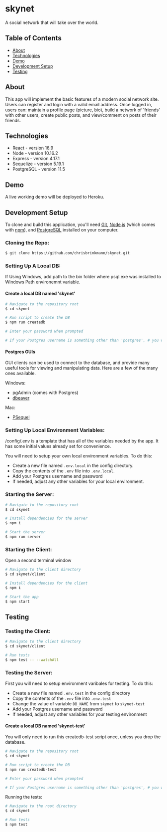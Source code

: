 # skynet
A social network that will take over the world.

## Table of Contents 
- [About](#about)
- [Technologies](#technologies)
- [Demo](#demo)
- [Development Setup](#development-setup)
- [Testing](#testing)

## About
This app will implement the basic features of a modern social network site. Users can register and login with a valid email address. Once logged in, users can: maintain a profile page (picture, bio), build a network of 'friends' with other users, create public posts, and view/comment on posts of their friends.

## Technologies
- React - version 16.9
- Node - version 10.16.2
- Express - version 4.17.1
- Sequelize - version 5.19.1
- PostgreSQL - version 11.5

## Demo
A live working demo will be deployed to Heroku.

## Development Setup
To clone and build this application, you'll need [Git](https://git-scm.com), [Node.js](https://nodejs.org/en/download/) (which comes with [npm](http://npmjs.com)), and [PostgreSQL](https://www.postgresql.org/download/) installed on your computer.

### Cloning the Repo:
```bash
$ git clone https://github.com/chrisbrinkmann/skynet.git
```

### Setting Up A Local DB:
If Using Windows, add path to the bin folder where psql.exe was installed to Windows Path environemnt variable.

#### Create a local DB named 'skynet'
```bash
# Navigate to the repository root
$ cd skynet

# Run script to create the DB
$ npm run createdb

# Enter your password when prompted

# If your Postgres username is something other than 'postgres', # you will first need to replace 'postgres' with your username  # in the 'createdb' script in package.json (createdb -O         # <username> -U <username> skynet)
```

#### Postgres GUIs
GUI clients can be used to connect to the database, and provide many useful tools for viewing and manipulating data. Here are a few of the many ones available.

Windows:
- pgAdmin (comes with Postgres)
- [dbeaver](https://dbeaver.io/download/)

Mac:
- [PSequel](http://www.psequel.com)

### Setting Up Local Environment Variables:
/config/.env is a template that has all of the variables needed by the app. It has some initial values already set for convenience.

You will need to setup your own local environment variables. To do this:

- Create a new file named `.env.local` in the config directory.
- Copy the contents of the `.env` file into `.env.local`.
- Add your Postgres username and password
- If needed, adjust any other variables for your local environment.

### Starting the Server:
```bash
# Navigate to the repository root
$ cd skynet

# Install dependencies for the server
$ npm i

# Start the server
$ npm run server
```
### Starting the Client:
Open a second terminal window
```bash
# Navigate to the client directory
$ cd skynet/client

# Install dependencies for the client
$ npm i

# Start the app
$ npm start
```

## Testing

### Testing the Client:
```bash
# Navigate to the client directory
$ cd skynet/client

# Run tests
$ npm test -- --watchAll
```

### Testing the Server:

First you will need to setup environment varibales for testing. To do this:

- Create a new file named `.env.test` in the config directory
- Copy the contents of the `.env` file into `.env.test`
- Change the value of variable `DB_NAME` from `skynet` to `skynet-test`
- Add your Postgres username and password
- If needed, adjust any other variables for your testing environment

#### Create a local DB named 'skynet-test'

You will only need to run this createdb-test script once, unless you drop the database.

```bash
# Navigate to the repository root
$ cd skynet

# Run script to create the DB
$ npm run createdb-test

# Enter your password when prompted

# If your Postgres username is something other than 'postgres', # you will first need to replace 'postgres' with your username  # in the 'createdb-test' script in package.json (createdb -O    # <username> -U <username> skynet-test)
```
Running the tests:

```bash
# Navigate to the root directory
$ cd skynet

# Run tests
$ npm test
```